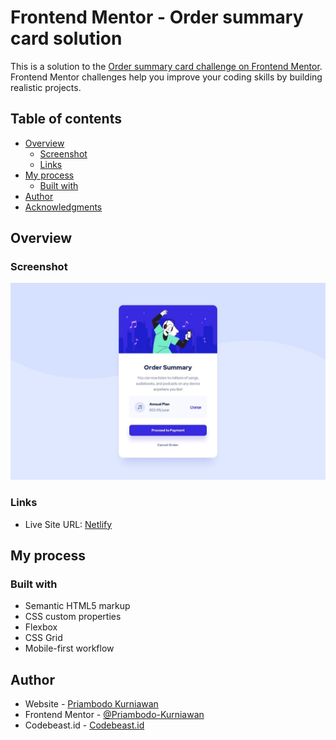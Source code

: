 # Frontend Mentor - Order summary card solution

This is a solution to the [Order summary card challenge on Frontend Mentor](https://www.frontendmentor.io/challenges/order-summary-component-QlPmajDUj). Frontend Mentor challenges help you improve your coding skills by building realistic projects.

## Table of contents

- [Overview](#overview)
  - [Screenshot](#screenshot)
  - [Links](#links)
- [My process](#my-process)
  - [Built with](#built-with)
- [Author](#author)
- [Acknowledgments](#acknowledgments)

## Overview

### Screenshot

![](./design/desktop-design.jpg)

### Links

- Live Site URL: [Netlify](https://stupefied-bartik-627b6b.netlify.app/)

## My process

### Built with

- Semantic HTML5 markup
- CSS custom properties
- Flexbox
- CSS Grid
- Mobile-first workflow

## Author

- Website - [Priambodo Kurniawan](https://priambodokurniawan.com)
- Frontend Mentor - [@Priambodo-Kurniawan](https://www.frontendmentor.io/profile/Priambodo-Kurniawan)
- Codebeast.id - [Codebeast.id](https://codebeast.id/)
